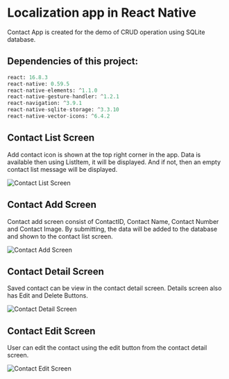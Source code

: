 
# Localization app in React Native

Contact App is created for the demo of CRUD operation using SQLite database.

## Dependencies of this project:

```python
react: 16.8.3
react-native: 0.59.5
react-native-elements: ^1.1.0
react-native-gesture-handler: ^1.2.1
react-navigation: ^3.9.1
react-native-sqlite-storage: ^3.3.10
react-native-vector-icons: ^6.4.2
```


## Contact List Screen

Add contact icon is shown at the top right corner in the app. Data is available then using ListItem, it will be displayed. And if not, then an empty contact list message will be displayed.

![Contact List Screen](https://github.com/purvangvasani/react-native-SQLite-crud/blob/master/screenshots/EmptyContact.png?raw=true)

## Contact Add Screen

Contact add screen consist of ContactID, Contact Name, Contact Number and Contact Image.
By submitting, the data will be added to the database and shown to the contact list screen.

![Contact Add Screen](https://github.com/purvangvasani/react-native-SQLite-crud/blob/master/screenshots/ContactAdd.png?raw=true)

## Contact Detail Screen

Saved contact can be view in the contact detail screen. Details screen also has Edit and Delete Buttons.

![Contact Detail Screen](https://github.com/purvangvasani/react-native-SQLite-crud/blob/master/screenshots/ContactDetails.png?raw=true)

## Contact Edit Screen

User can edit the contact using the edit button from the contact detail screen.

![Contact Edit Screen](https://github.com/purvangvasani/react-native-SQLite-crud/blob/master/screenshots/ContactEdit.png?raw=true)
